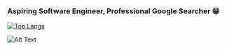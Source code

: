 ### Aspiring Software Engineer, Professional Google Searcher :grin:
[![Top Langs](https://github-readme-stats.vercel.app/api/top-langs/?username=mpbialoszewski&layout=compact&theme=tokyonight)](https://github.com/anuraghazra/github-readme-stats)

![Alt Text](https://giphy.com/gifs/southparkgifs-l0HlCUPEhddvUuGsw)

<!--
**mpbialoszewski/mpbialoszewski** is a ✨ _special_ ✨ repository because its `README.md` (this file) appears on your GitHub profile.

Here are some ideas to get you started:

- 🔭 I’m currently working on ...
- 🌱 I’m currently learning ...
- 👯 I’m looking to collaborate on ...
- 🤔 I’m looking for help with ...
- 💬 Ask me about ...
- 📫 How to reach me: ...
- 😄 Pronouns: ...
- ⚡ Fun fact: ...
-->
